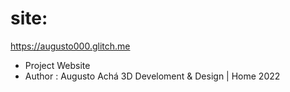 # site:
https://augusto000.glitch.me
 - Project Website
 - Author : Augusto Achá
3D Develoment & Design | Home 2022
